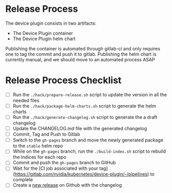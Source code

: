 # Release Process

The device plugin consists in two artifacts:
- The Device Plugin container
- The Device Plugin helm chart

Publishing the container is automated through gitlab-ci and only requires one to tag the commit and push it to gitlab.
Publishing the helm chart is currently manual, and we should move to an automated process ASAP

# Release Process Checklist
- [ ] Run the `./hack/prepare-release.sh` script to update the version in all the needed files
- [ ] Run the `./hack/package-helm-charts.sh` script to generate the helm charts
- [ ] Run the `./hack/generate-changelog.sh` script to generate the a draft changelog
- [ ] Update the CHANGELOG.md file with the generated changelog
- [ ] Commit, Tag and Push to Gitlab
- [ ] Switch to the `gh-pages` branch and move the newly generated package to the `stable` helm repo
- [ ] While on the `gh-pages` branch, run the `./build-index.sh` script to rebuild the indices for each repo
- [ ] Commit and push the `gh-pages` branch to GitHub
- [ ] Wait for the [CI job associated with your tag] (https://gitlab.com/nvidia/kubernetes/device-plugin/-/pipelines) to complete
- [ ] Create a [new release](https://github.com/NVIDIA/k8s-device-plugin/releases) on Github with the changelog
